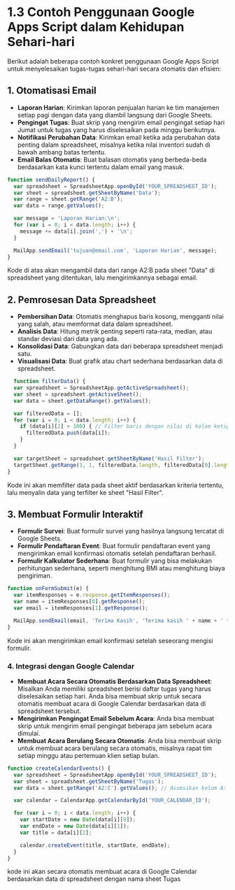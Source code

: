 # 1.3 Contoh Penggunaan Google Apps Script dalam Kehidupan Sehari-hari

Berikut adalah beberapa contoh konkret penggunaan Google Apps Script untuk menyelesaikan tugas-tugas sehari-hari secara otomatis dan efisien:

## 1. Otomatisasi Email
- **Laporan Harian**: 
  Kirimkan laporan penjualan harian ke tim manajemen setiap pagi dengan data yang diambil langsung dari Google Sheets.
- **Pengingat Tugas**: 
  Buat skrip yang mengirim email pengingat setiap hari Jumat untuk tugas yang harus diselesaikan pada minggu berikutnya.
- **Notifikasi Perubahan Data**: 
  Kirimkan email ketika ada perubahan data penting dalam spreadsheet, misalnya ketika nilai inventori sudah di bawah ambang batas tertentu.
- **Email Balas Otomatis**: 
  Buat balasan otomatis yang berbeda-beda berdasarkan kata kunci tertentu dalam email yang masuk.

```js
function sendDailyReport() {
  var spreadsheet = SpreadsheetApp.openById('YOUR_SPREADSHEET_ID');
  var sheet = spreadsheet.getSheetByName('Data');
  var range = sheet.getRange('A2:B');
  var data = range.getValues();

  var message = 'Laporan Harian:\n';
  for (var i = 0; i < data.length; i++) {
    message += data[i].join(',') + '\n';
  }

  MailApp.sendEmail('tujuan@email.com', 'Laporan Harian', message);
}
```
Kode di atas akan mengambil data dari range A2:B pada sheet "Data" di spreadsheet yang ditentukan, lalu mengirimkannya sebagai email.

## 2. Pemrosesan Data Spreadsheet
- **Pembersihan Data**: 
  Otomatis menghapus baris kosong, mengganti nilai yang salah, atau memformat data dalam spreadsheet.
- **Analisis Data**: 
  Hitung metrik penting seperti rata-rata, median, atau standar deviasi dari data yang ada.
- **Konsolidasi Data**: 
  Gabungkan data dari beberapa spreadsheet menjadi satu.
- **Visualisasi Data**: 
  Buat grafik atau chart sederhana berdasarkan data di spreadsheet.
```js
  function filterData() {
  var spreadsheet = SpreadsheetApp.getActiveSpreadsheet();
  var sheet = spreadsheet.getActiveSheet();
  var data = sheet.getDataRange().getValues();

  var filteredData = [];
  for (var i = 0; i < data.length; i++) {
    if (data[i][2] > 100) { // Filter baris dengan nilai di kolom ketiga lebih dari 100
      filteredData.push(data[i]);
    }
  }

  var targetSheet = spreadsheet.getSheetByName('Hasil Filter');
  targetSheet.getRange(1, 1, filteredData.length, filteredData[0].length).setValues(filteredData);
}
```
Kode ini akan memfilter data pada sheet aktif berdasarkan kriteria tertentu, lalu menyalin data yang terfilter ke sheet "Hasil Filter".

## 3. Membuat Formulir Interaktif
- **Formulir Survei**: 
  Buat formulir survei yang hasilnya langsung tercatat di Google Sheets.
- **Formulir Pendaftaran Event**: 
  Buat formulir pendaftaran event yang mengirimkan email konfirmasi otomatis setelah pendaftaran berhasil.
- **Formulir Kalkulator Sederhana**: 
  Buat formulir yang bisa melakukan perhitungan sederhana, seperti menghitung BMI atau menghitung biaya pengiriman.

```js
function onFormSubmit(e) {
  var itemResponses = e.response.getItemResponses();
  var name = itemResponses[0].getResponse();
  var email = itemResponses[1].getResponse();

  MailApp.sendEmail(email, 'Terima Kasih', 'Terima kasih ' + name + ' telah mengisi formulir.');
}
```
Kode ini akan mengirimkan email konfirmasi setelah seseorang mengisi formulir.

### 4. Integrasi dengan Google Calendar
- **Membuat Acara Secara Otomatis Berdasarkan Data Spreadsheet**:
    Misalkan Anda memiliki spreadsheet berisi daftar tugas yang harus diselesaikan setiap hari. Anda bisa membuat skrip untuk secara otomatis membuat acara di Google Calendar berdasarkan data di spreadsheet tersebut.
- **Mengirimkan Pengingat Email Sebelum Acara**:
    Anda bisa membuat skrip untuk mengirim email pengingat beberapa jam sebelum acara dimulai.
- **Membuat Acara Berulang Secara Otomatis**:
    Anda bisa membuat skrip untuk membuat acara berulang secara otomatis, misalnya rapat tim setiap minggu atau pertemuan klien setiap bulan.

```js
function createCalendarEvents() {
  var spreadsheet = SpreadsheetApp.openById('YOUR_SPREADSHEET_ID');
  var sheet = spreadsheet.getSheetByName('Tugas');
  var data = sheet.getRange('A2:C').getValues(); // Asumsikan kolom A: tanggal, B: waktu mulai, C: judul

  var calendar = CalendarApp.getCalendarById('YOUR_CALENDAR_ID');

  for (var i = 0; i < data.length; i++) {
    var startDate = new Date(data[i][0]);
    var endDate = new Date(data[i][1]);
    var title = data[i][2];

    calendar.createEvent(title, startDate, endDate);
  }
}
```
kode ini akan  secara otomatis membuat acara di Google Calendar berdasarkan data di spreadsheet dengan nama sheet Tugas